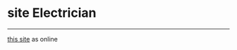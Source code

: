 # site Electrician
 ___
 
 [this site](https://poriansh.github.io/Development-of-company-template-landing-page/) as online
